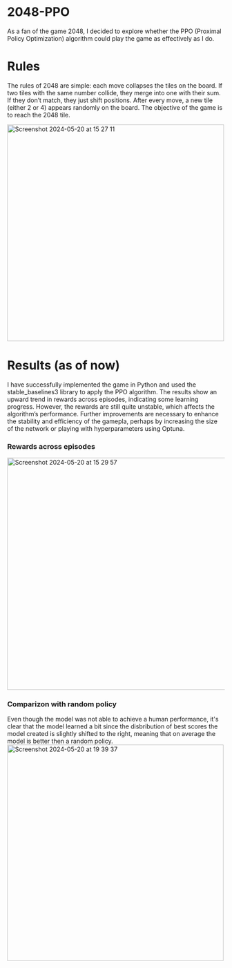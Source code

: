 # 2048-PPO

As a fan of the game 2048, I decided to explore whether the PPO (Proximal Policy Optimization) algorithm could play the game as effectively as I do.

# Rules

The rules of 2048 are simple: each move collapses the tiles on the board. If two tiles with the same number collide, they merge into one with their sum. If they don’t match, they just shift positions. After every move, a new tile (either 2 or 4) appears randomly on the board. The objective of the game is to reach the 2048 tile.

<img width="502" alt="Screenshot 2024-05-20 at 15 27 11" src="https://github.com/lucca11235/2048-PPO/assets/91396656/a10ea7d9-6b25-44d0-b560-1e42c57a92c4">

# Results (as of now)
I have successfully implemented the game in Python and used the stable_baselines3 library to apply the PPO algorithm. The results show an upward trend in rewards across episodes, indicating some learning progress. However, the rewards are still quite unstable, which affects the algorithm’s performance. Further improvements are necessary to enhance the stability and efficiency of the gamepla, perhaps by increasing the size of the network or playing with hyperparameters using Optuna.

### Rewards across episodes
<img width="538" alt="Screenshot 2024-05-20 at 15 29 57" src="https://github.com/lucca11235/2048-PPO/assets/91396656/b8f09de9-3d52-49d2-92d3-297890068aae">

### Comparizon with random policy
Even though the model was not able to achieve a human performance, it's clear that the model learned a bit since the disbribution of best scores the model created is slightly shifted to the right, meaning that on average the model is better then a random policy.
<img width="501" alt="Screenshot 2024-05-20 at 19 39 37" src="https://github.com/lucca11235/2048-PPO/assets/91396656/560259ed-c2be-49e5-92e1-bd59f7378599">
